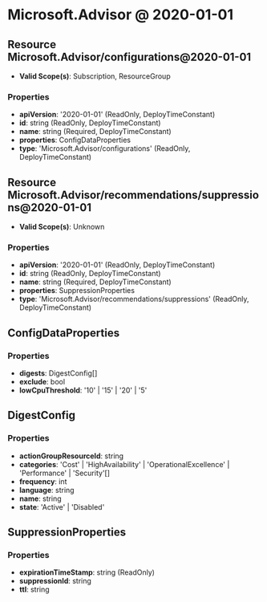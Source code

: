 # Microsoft.Advisor @ 2020-01-01

## Resource Microsoft.Advisor/configurations@2020-01-01
* **Valid Scope(s)**: Subscription, ResourceGroup
### Properties
* **apiVersion**: '2020-01-01' (ReadOnly, DeployTimeConstant)
* **id**: string (ReadOnly, DeployTimeConstant)
* **name**: string (Required, DeployTimeConstant)
* **properties**: ConfigDataProperties
* **type**: 'Microsoft.Advisor/configurations' (ReadOnly, DeployTimeConstant)

## Resource Microsoft.Advisor/recommendations/suppressions@2020-01-01
* **Valid Scope(s)**: Unknown
### Properties
* **apiVersion**: '2020-01-01' (ReadOnly, DeployTimeConstant)
* **id**: string (ReadOnly, DeployTimeConstant)
* **name**: string (Required, DeployTimeConstant)
* **properties**: SuppressionProperties
* **type**: 'Microsoft.Advisor/recommendations/suppressions' (ReadOnly, DeployTimeConstant)

## ConfigDataProperties
### Properties
* **digests**: DigestConfig[]
* **exclude**: bool
* **lowCpuThreshold**: '10' | '15' | '20' | '5'

## DigestConfig
### Properties
* **actionGroupResourceId**: string
* **categories**: 'Cost' | 'HighAvailability' | 'OperationalExcellence' | 'Performance' | 'Security'[]
* **frequency**: int
* **language**: string
* **name**: string
* **state**: 'Active' | 'Disabled'

## SuppressionProperties
### Properties
* **expirationTimeStamp**: string (ReadOnly)
* **suppressionId**: string
* **ttl**: string

